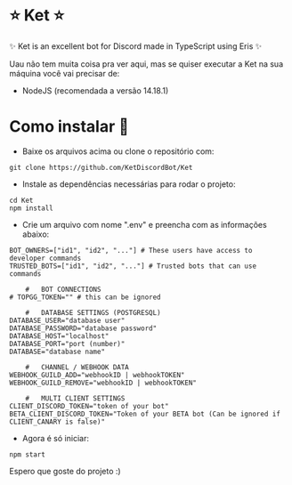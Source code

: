 # ⭐ Ket ⭐
✨ Ket is an excellent bot for Discord made in TypeScript using Eris ✨

Uau não tem muita coisa pra ver aqui, mas se quiser executar a Ket na sua máquina você vai precisar de:
- NodeJS (recomendada a versão 14.18.1)


# Como instalar 🤔
- Baixe os arquivos acima ou clone o repositório com:
```
git clone https://github.com/KetDiscordBot/Ket
```
- Instale as dependências necessárias para rodar o projeto:
```
cd Ket
npm install
```
- Crie um arquivo com nome ".env" e preencha com as informações abaixo:
```
BOT_OWNERS=["id1", "id2", "..."] # These users have access to developer commands
TRUSTED_BOTS=["id1", "id2", "..."] # Trusted bots that can use commands

    #   BOT CONNECTIONS
# TOPGG_TOKEN="" # this can be ignored
    
    #   DATABASE SETTINGS (POSTGRESQL)
DATABASE_USER="database user"
DATABASE_PASSWORD="database password"
DATABASE_HOST="localhost"
DATABASE_PORT="port (number)"
DATABASE="database name"

    #   CHANNEL / WEBHOOK DATA
WEBHOOK_GUILD_ADD="webhookID | webhookTOKEN"
WEBHOOK_GUILD_REMOVE="webhookID | webhookTOKEN"
         
    #   MULTI CLIENT SETTINGS
CLIENT_DISCORD_TOKEN="token of your bot"
BETA_CLIENT_DISCORD_TOKEN="Token of your BETA bot (Can be ignored if CLIENT_CANARY is false)"
```
- Agora é só iniciar:
```
npm start
```

Espero que goste do projeto :)
